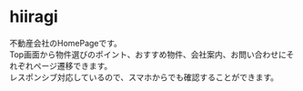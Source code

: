 # hiiragi
不動産会社のHomePageです。<br>
Top画面から物件選びのポイント、おすすめ物件、会社案内、お問い合わせにそれぞれページ遷移できます。<br>
レスポンシブ対応しているので、スマホからでも確認することができます。

